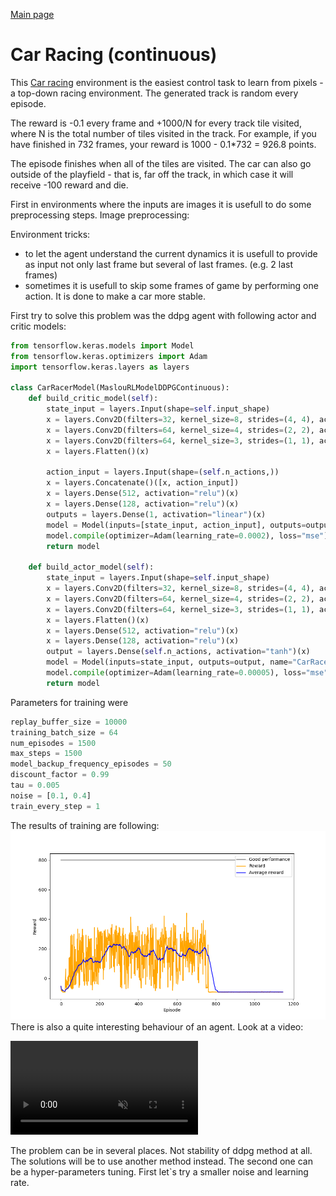 <a href="/gym">Main page</a>
# Car Racing (continuous)
This [Car racing](https://www.gymlibrary.ml/environments/box2d/car_racing/) environment 
is the easiest control task to learn from pixels - a top-down racing environment. 
The generated track is random every episode.

The reward is -0.1 every frame and +1000/N for every track tile visited,
where N is the total number of tiles visited in the track. For example,
if you have finished in 732 frames, your reward is 1000 - 0.1*732 = 926.8 points.

The episode finishes when all of the tiles are visited. 
The car can also go outside of the playfield - that is, far off the track, 
in which case it will receive -100 reward and die.

First in environments where the inputs are images it is usefull to do some preprocessing steps.
Image preprocessing:

Environment tricks:
- to let the agent understand the current dynamics it is usefull to provide as input not only last frame but 
several of last frames. (e.g. 2 last frames)
- sometimes it is usefull to skip some frames of game by performing one action. It is done to make a car more stable.

First try to solve this problem was the ddpg agent with following actor and critic models:
```python
from tensorflow.keras.models import Model
from tensorflow.keras.optimizers import Adam
import tensorflow.keras.layers as layers

class CarRacerModel(MaslouRLModelDDPGContinuous):
    def build_critic_model(self):
        state_input = layers.Input(shape=self.input_shape)
        x = layers.Conv2D(filters=32, kernel_size=8, strides=(4, 4), activation="relu", data_format='channels_first')(state_input)
        x = layers.Conv2D(filters=64, kernel_size=4, strides=(2, 2), activation="relu", data_format='channels_first')(x)
        x = layers.Conv2D(filters=64, kernel_size=3, strides=(1, 1), activation="relu", data_format='channels_first')(x)
        x = layers.Flatten()(x)

        action_input = layers.Input(shape=(self.n_actions,))
        x = layers.Concatenate()([x, action_input])
        x = layers.Dense(512, activation="relu")(x)
        x = layers.Dense(128, activation="relu")(x)
        outputs = layers.Dense(1, activation="linear")(x)
        model = Model(inputs=[state_input, action_input], outputs=outputs, name="CarRacer_critic")
        model.compile(optimizer=Adam(learning_rate=0.0002), loss="mse")
        return model

    def build_actor_model(self):
        state_input = layers.Input(shape=self.input_shape)
        x = layers.Conv2D(filters=32, kernel_size=8, strides=(4, 4), activation="relu", data_format='channels_first')(state_input)
        x = layers.Conv2D(filters=64, kernel_size=4, strides=(2, 2), activation="relu", data_format='channels_first')(x)
        x = layers.Conv2D(filters=64, kernel_size=3, strides=(1, 1), activation="relu", data_format='channels_first')(x)
        x = layers.Flatten()(x)
        x = layers.Dense(512, activation="relu")(x)
        x = layers.Dense(128, activation="relu")(x)
        output = layers.Dense(self.n_actions, activation="tanh")(x)
        model = Model(inputs=state_input, outputs=output, name="CarRacer_actor")
        model.compile(optimizer=Adam(learning_rate=0.00005), loss="mse")
        return model
```
Parameters for training were
```python
replay_buffer_size = 10000
training_batch_size = 64
num_episodes = 1500
max_steps = 1500
model_backup_frequency_episodes = 50
discount_factor = 0.99
tau = 0.005
noise = [0.1, 0.4]
train_every_step = 1
```
The results of training are following:
![training_results_1.png](training_results_1.png)
There is also a quite interesting behaviour of an agent. Look at a video:

<video src="https://user-images.githubusercontent.com/83837961/180898358-d7adf906-a847-49bd-a665-16c28dd7e629.mp4" controls="controls" muted="muted" class="d-block rounded-bottom-2 width-fit" style="max-height:640px;">
</video>

<!-- <video src="https://user-images.githubusercontent.com/83837961/180898358-d7adf906-a847-49bd-a665-16c28dd7e629.mp4" controls="controls" style="max-width: 730px;">
    
</video> -->

The problem can be in several places. Not stability of ddpg method at all. The solutions will be to use
another method instead. The second one can be a hyper-parameters tuning.
First let`s try a smaller noise and learning rate.
